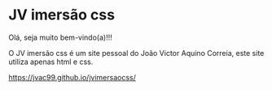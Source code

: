 # JV imersão css

Olá, seja muito bem-vindo(a)!!!

O JV imersão css é um site pessoal do João Victor Aquino Correia, este site utiliza apenas html e css.

https://jvac99.github.io/jvimersaocss/


